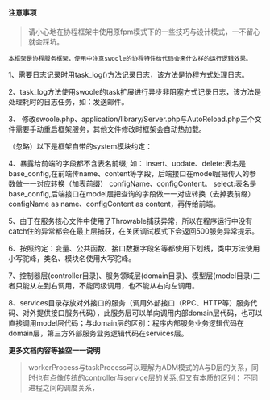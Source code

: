#### 注意事项

> 请小心地在协程框架中使用原fpm模式下的一些技巧与设计模式，一不留心就会踩坑。

```
本框架是协程服务框架，使用中注意swoole的协程特性给代码会来什么样的运行逻辑效果。
```

1、需要日志记录时用task_log()方法记录日志，该方法是协程方式处理日志。

2、task_log方法使用swoole的task扩展进行异步非阻塞方式记录日志，该方法是处理耗时的日志任务，如：发送邮件。

3、 修改swoole.php、application/library/Server.php与AutoReload.php三个文件需要手动重启框架服务，其他文件修改时框架会自动热加载。

（忽略）以下是框架自带的system模块约定：

4、暴露给前端的字段都不含表名前缀; 如： insert、update、delete:表名是base_config,在前端传name、content等字段，后端接口在model层把传入的参数做一一对应转换（加表前缀）
configName、configContent。 select:表名是base_config,后端接口在model层把查询的字段做一一对应转换（去掉表前缀）configName as name、configContent as
content，再传给前端。

5、由于在服务核心文件中使用了Throwable捕获异常，所以在程序运行中没有catch住的异常都会在最上层捕获，在关闭调试模式下会返回500服务异常提示。

6、按照约定：变量、公共函数、接口数据字段名等都使用下划线，类中方法使用小写驼峰，类名、模块名使用大写驼峰。

7、控制器层(controller目录)、服务领域层(domain目录)、模型层(model目录)三者只能从左到右调用，不能同级调用，也不能从右向左调用。

8、services目录存放对外接口的服务（调用外部接口（RPC、HTTP等）服务代码、对外提供接口服务代码），此服务层可以单向调用内部domain层代码，也可以直接调用model层代码；与domain层的区别：程序内部服务业务逻辑代码在domain层，第三方外部服务业务逻辑代码在services层。

**更多文档内容等抽空一一说明**

> workerProcess与taskProcess可以理解为ADM模式的A与D层的关系，同时也有点像传统的controller与service层的关系,但又有本质的区别： 不同进程之间的调度关系，
